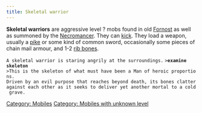 ```yaml
---
title: Skeletal warrior
---
```


**Skeletal warriors** are aggressive level ? mobs found in old
[Fornost](Fornost "wikilink") as well as summoned by the
[Necromancer](Super_Mobile#Necromancer "wikilink"). They can
[kick](kick "wikilink"). They load a weapon, usually a
[pike](pike "wikilink") or some kind of common sword, occasionally some
pieces of chain mail armour, and 1-2 [rib bones](rib_bone "wikilink").

`A skeletal warrior is staring angrily at the surroundings.`
`>`**`examine skeleton`**
`>This is the skeleton of what must have been a Man of heroic proportions.`
`Driven by an evil purpose that reaches beyond death, its bones clatter`
`against each other as it seeks to deliver yet another mortal to a cold grave.`

[Category: Mobiles](Category:_Mobiles "wikilink") [Category: Mobiles
with unknown level](Category:_Mobiles_with_unknown_level "wikilink")